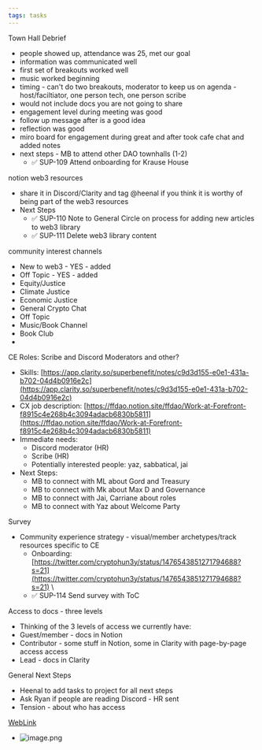 ```yaml
---
tags: tasks
---
```

Town Hall Debrief
- people showed up, attendance was 25, met our goal
- information was communicated well
- first set of breakouts worked well
- music worked beginning
- timing - can't do two breakouts, moderator to keep us on agenda - host/faciltiator, one person tech, one person scribe
- would not include docs you are not going to share
- engagement level during meeting was good
- follow up message after is a good idea
- reflection was good
- miro board for engagement during great and after took cafe chat and added notes
- next steps - MB to attend other DAO townhalls (1-2)
	- ✅ SUP-109 Attend onboarding for Krause House 


notion web3 resources
- share it in Discord/Clarity and tag @heenal if you think it is worthy of being part of the web3 resources
- Next Steps
	- ✅ SUP-110 Note to General Circle on process for adding new articles to web3 library 
	- ✅ SUP-111 Delete web3 library content 

community interest channels
- New to web3 - YES - added
- Off Topic - YES - added
- Equity/Justice
- Climate Justice
- Economic Justice
- General Crypto Chat
- Off Topic
- Music/Book Channel
- Book Club 
- 

CE Roles: Scribe and Discord Moderators and other?
- Skills: [https://app.clarity.so/superbenefit/notes/c9d3d155-e0e1-431a-b702-04d4b0916e2c](https://app.clarity.so/superbenefit/notes/c9d3d155-e0e1-431a-b702-04d4b0916e2c) 
- CX job description: [https://ffdao.notion.site/ffdao/Work-at-Forefront-f8915c4e268b4c3094adacb6830b5811](https://ffdao.notion.site/ffdao/Work-at-Forefront-f8915c4e268b4c3094adacb6830b5811)
- Immediate needs:
	- Discord moderator (HR)
	- Scribe (HR)
	- Potentially interested people: yaz, sabbatical, jai
- Next Steps:
	- MB to connect with ML about Gord and Treasury
	- MB to connect with Mk about Max D and Governance
	- MB to connect with Jai, Carriane about roles
	- MB to connect with Yaz about Welcome Party

Survey
- Community experience strategy - visual/member archetypes/track resources specific to CE
	- Onboarding: [https://twitter.com/cryptohun3y/status/1476543851271794688?s=21](https://twitter.com/cryptohun3y/status/1476543851271794688?s=21) \
	- ✅ SUP-114 Send survey with ToC 

Access to docs - three levels
- Thinking of the 3 levels of access we currently have:
- Guest/member - docs in Notion
- Contributor - some stuff in Notion, some in Clarity with page-by-page access access 
- Lead - docs in Clarity

General Next Steps
- Heenal to add tasks to project for all next steps
- Ask Ryan if people are reading Discord - HR sent 
- Tension - about who has access


[WebLink](https://images-ext-1.discordapp.net/external/g9m6ILdX53T5RKwKUkYC-9Bn3BQnWyyOKDJfMSsPqtc/https/pbs.twimg.com/media/FIwPp3qVkAM2XfA.jpg%3Alarge)


- ![image.png](7f370be1-ae94-4ff3-bff6-a977347bacaf%201.png)
